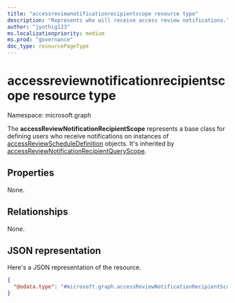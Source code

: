 ```yaml
---
title: "accessreviewnotificationrecipientscope resource type"
description: "Represents who will receive access review notifications."
author: "jyothig123"
ms.localizationpriority: medium
ms.prod: "governance"
doc_type: resourcePageType
---
```


# accessreviewnotificationrecipientscope resource type

Namespace: microsoft.graph

The **accessReviewNotificationRecipientScope** represents a base class for defining users who receive notifications on instances of [accessReviewScheduleDefinition](accessreviewscheduledefinition.md) objects. It's inherited by [accessReviewNotificationRecipientQueryScope](../resources/accessReviewNotificationRecipientQueryScope.md).
## Properties
None.

## Relationships
None.

## JSON representation
Here's a JSON representation of the resource.
<!-- {
  "blockType": "resource",
  "@odata.type": "microsoft.graph.accessReviewNotificationRecipientScope"
}
-->
``` json
{
  "@odata.type": "#microsoft.graph.accessReviewNotificationRecipientScope"
}
```

